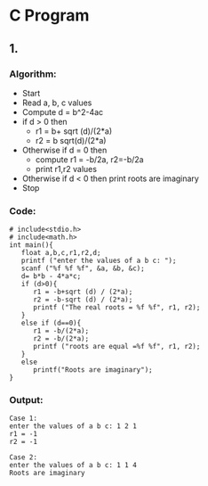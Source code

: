# C Program


## 1.

### Algorithm:

- Start
- Read a, b, c values
- Compute d = b^2-4ac
- if d > 0 then
  - r1 = b+ sqrt (d)/(2*a)
  - r2 = b sqrt(d)/(2*a)
- Otherwise if d = 0 then
  - compute r1 = -b/2a, r2=-b/2a
  - print r1,r2 values
- Otherwise if d < 0 then print roots are imaginary
- Stop

### Code:
```
# include<stdio.h>
# include<math.h>
int main(){
   float a,b,c,r1,r2,d;
   printf ("enter the values of a b c: ");
   scanf ("%f %f %f", &a, &b, &c);
   d= b*b - 4*a*c;
   if (d>0){
      r1 = -b+sqrt (d) / (2*a);
      r2 = -b-sqrt (d) / (2*a);
      printf ("The real roots = %f %f", r1, r2);
   }
   else if (d==0){
      r1 = -b/(2*a);
      r2 = -b/(2*a);
      printf ("roots are equal =%f %f", r1, r2);
   }
   else
      printf("Roots are imaginary");
}
```

### Output:
```
Case 1:
enter the values of a b c: 1 2 1
r1 = -1
r2 = -1

Case 2:
enter the values of a b c: 1 1 4
Roots are imaginary
```
